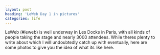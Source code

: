 ```yaml
---
layout: post
heading: 'LeWeb Day 1 in pictures'
categories: life
---
```


LeWeb (#leweb) is well underway in Les Docks in Paris, with all kinds of people taking the stage and nearly 3000 attendees. While theres plenty to write about which I will undoubtedly catch up with eventually, here are some photos to give you the idea of what its like here.

<!-- Replace missing image from http://media.chris-alexander.co.uk/wp-content/uploads/2010/12/wpid-IMG_20101208_141317.jpg -->

<!-- Replace missing image from http://media.chris-alexander.co.uk/wp-content/uploads/2010/12/wpid-IMG_20101208_090019.jpg -->

<!-- Replace missing image from http://media.chris-alexander.co.uk/wp-content/uploads/2010/12/wpid-IMG_20101208_084613.jpg -->

<!-- Replace missing image from http://media.chris-alexander.co.uk/wp-content/uploads/2010/12/wpid-IMG_20101208_084244.jpg -->
